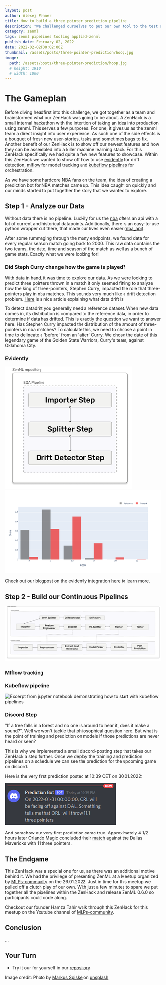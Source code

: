 ```yaml
---
layout: post 
author: Alexej Penner 
title: How to build a three pointer prediction pipeline 
description: "We challenged ourselves to put our own tool to the test and set up a few pipelines to answer two questions: Did Steph Curry change the game? And how many three pointers will be in the next NBA Game?"
category: zenml 
tags: zenml pipelines tooling applied-zenml  
publish_date: February 02, 2022 
date: 2022-02-02T00:02:00Z 
thumbnail: /assets/posts/three-pointer-prediction/hoop.jpg 
image:
  path: /assets/posts/three-pointer-prediction/hoop.jpg
  # height: 1910
  # width: 1000
---
```



# The Gameplan

Before diving headfirst into this challenge, we got together as a team and brainstormed what our ZenHack was going to
be about. A ZenHack is a small internal hackathon with the intention of taking an idea into production using zenml. 
This serves a few purposes. 
For one, it gives us as the zenml team a direct insight into user experience. As such one of
the side effects is a bouquet of fresh new user-stories, tasks and sometimes bugs to fix. 
Another benefit of our ZenHack is to show off our newest features and how they can be assembled into a killer
machine learning stack. For this ZenHack specifically we had quite a few new features to showcase. Within this 
ZenHack we wanted to show off how to use [evidently](https://evidentlyai.com/) for drift detection, 
[mlflow](https://mlflow.org/) for model tracking and [kubeflow pipelines](https://www.kubeflow.org/) for 
orchestration. 

As we have some hardcore NBA fans on the team, the idea of creating a prediction bot for NBA matches came up. This idea
caught on quickly and our minds started to put together the story that we wanted to explore.

## Step 1 - Analyze our Data

Without data there is no pipeline. Luckily for us the [nba](www.nba.com) offers an api with a lot of current and
historical datapoints. Additionally, there is an easy-to-use python wrapper out there, that made our lives even easier
([nba_api](https://readthedocs.org/projects/nba-api/)).  

After some rummaging through the many endpoints, we found data for every regular season match going back to 2000. 
This raw data contains the two teams, the date, time and season of the match as well as a bunch of 
game stats. Exactly what we were looking for!

### Did Steph Curry change how the game is played?

With data in hand, it was time to explore our data. As we were looking to predict three pointers thrown in a match it 
only seemed fitting to analyze how the king of three-pointers, Stephen Curry, impacted the role that three-pointers play
in nba matches. This sounds very much like a drift detection problem. 
[Here](https://medium.com/data-from-the-trenches/a-primer-on-data-drift-18789ef252a6) is a nice article explaining what
data drift is. 

To detect datadrift you generally need a reference dataset. When new data comes in, its distribution is compared to the 
reference data, in order to determine if data has drifted.
This is exactly the question we want to answer here. Has Stephen Curry impacted the distribution of the amount of 
three-pointers in nba matches? To calculate this, we need to choose a point in time to delineate a 'before' from an
'after' Curry. We chose the date of [this](https://www.youtube.com/watch?v=GEMVGHoenXM) legendary game of
the Golden State Warriors, Curry's team, against Oklahoma City. 


### Evidently 


![](../assets/posts/three-pointer-prediction/DriftDetectionPipeline.png "Planned drift detection pipeline")
![](../assets/posts/three-pointer-prediction/currys_drift.png "Distribution of three pointers before and after the legendary GSWvsOKC")

Check out our blogpost on the evidently integration [here](https://blog.zenml.io/zenml-loves-evidently/) to learn more.


## Step 2 - Build our Continuous Pipelines 

![](../assets/posts/three-pointer-prediction/Training_and_Inference_Pipeline.png "Diagram showing the planned Architecture")


### Mlflow tracking


### Kubeflow pipeline

![](../assets/posts/three-pointer-prediction/kubeflowstack.png "Excerpt from jupyter notebook demonstrating
how to start with kubeflow pipelines")


### Discord Step

"If a tree falls in a forest and no one is around to hear it, does it make a sound?". Well we won't tackle that 
philosophical question here. But what is the point of training and prediction on models if those predictions
are never heard or seen?

This is why we implemented a small discord-posting step that takes our ZenHack a step further. Once we deploy the 
training and prediction pipelines on a schedule we can see the prediction for the upcoming game on discord.

Here is the very first prediction posted at 10:39 CET on 30.01.2022:

!["Prediction posted to discord"](../assets/posts/three-pointer-prediction/Prediction.png)

And somehow our very first prediction came true. Approximately 4 1/2 hours later Orlando Magic concluded their 
[match](https://statsdmz.nba.com/pdfs/20220130/20220130_DALORL_book.pdf) against the Dallas Mavericks with 11 
three pointers.


## The Endgame

This ZenHack was a special one for us, as there was an additional motive behind it. We had the privilege of presenting 
ZenML at a Meetup organized by [MLPs-community](https://mlops.community/) on the 26.01.2022. Just in time for this 
meetup we pulled off a clutch play of our own. With just a few minutes to spare we put together all the pipelines 
within the ZenHack and release ZenML 0.6.0 so participants could code along.

Checkout our founder Hamza Tahir walk through this ZenHack for this meetup on the Youtube channel of 
[MLPs-community](https://www.youtube.com/c/MLOpscommunity). 

## Conclusion

...

## Your Turn


* Try it our for yourself in our [repository](https://github.com/zenml-io/nba-ml-pipeline)

Image credit: Photo by [Markus Spiske](https://unsplash.com/@markusspiske) on [unsplash](https://unsplash.com)
